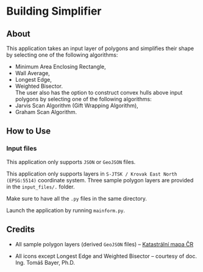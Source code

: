 # Building Simplifier
## About
This application takes an input layer of polygons and simplifies their shape by selecting one of the following algorithms:
- Minimum Area Enclosing Rectangle,
- Wall Average,
- Longest Edge,
- Weighted Bisector.  
The user also has the option to construct convex hulls above input polygons by selecting one of the following algorithms:
- Jarvis Scan Algorithm (Gift Wrapping Algorithm),
- Graham Scan Algorithm.

## How to Use
### Input files
This application only supports  `JSON` or `GeoJSON` files.

This application only supports layers in `S-JTSK / Krovak East North (EPSG:5514)` coordinate system. Three sample polygon layers are provided in the `input_files/.` folder.

Make sure to have all the `.py` files in the same directory.

Launch the application by running `mainform.py`.

## Credits
- All sample polygon layers (derived `GeoJSON` files) – [Katastrální mapa ČR](https://geoportal.cuzk.cz/(S(kzic4fwtlfocr0xrbslumcwm))/Default.aspx?mode=TextMeta&side=katastr_map&metadataID=CZ-00025712-CUZK_SERIES-MD_KM-KU-SHP&menu=211)

- All icons except Longest Edge and Weighted Bisector – courtesy of doc. Ing. Tomáš Bayer, Ph.D.